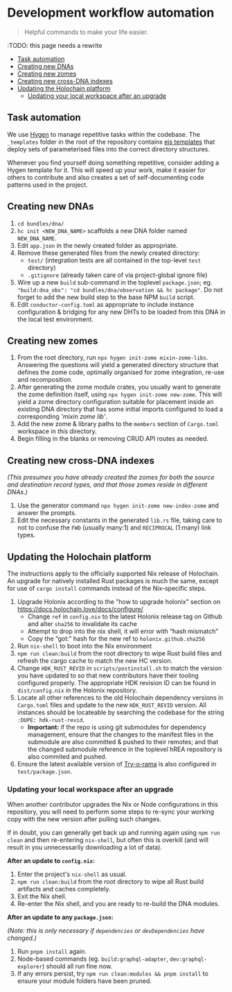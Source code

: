 # Development workflow automation

> Helpful commands to make your life easier.

:TODO: this page needs a rewrite

<!-- MarkdownTOC -->

- [Task automation](#task-automation)
- [Creating new DNAs](#creating-new-dnas)
- [Creating new zomes](#creating-new-zomes)
- [Creating new cross-DNA indexes](#creating-new-cross-dna-indexes)
- [Updating the Holochain platform](#updating-the-holochain-platform)
	- [Updating your local workspace after an upgrade](#updating-your-local-workspace-after-an-upgrade)

<!-- /MarkdownTOC -->


## Task automation

We use [Hygen](https://www.hygen.io/) to manage repetitive tasks within the codebase. The `_templates` folder in the root of the repository contains [ejs templates](https://github.com/mde/ejs) that deploy sets of parameterised files into the correct directory structures.

Whenever you find yourself doing something repetitive, consider adding a Hygen template for it. This will speed up your work, make it easier for others to contribute and also creates a set of self-documenting code patterns used in the project.



## Creating new DNAs

1. `cd bundles/dna/`
2. `hc init <NEW_DNA_NAME>` scaffolds a new DNA folder named `NEW_DNA_NAME`.
3. Edit `app.json` in the newly created folder as appropriate.
4. Remove these generated files from the newly created directory:
	- `test/` (integration tests are all contained in the top-level `test` directory)
	- `.gitignore` (already taken care of via project-global ignore file)
5. Wire up a new `build` sub-command in the toplevel `package.json`; eg. `"build:dna_obs": "cd bundles/dna/observation && hc package"`. Do not forget to add the new build step to the base NPM `build` script.
6. Edit `conductor-config.toml` as appropriate to include instance configuration & bridging for any new DHTs to be loaded from this DNA in the local test environment.


## Creating new zomes

1. From the root directory, run `npx hygen init-zome mixin-zome-libs`. Answering the questions will yield a generated directory structure that defines the zome code, optimally organised for zome integration, re-use and recomposition.
2. After generating the zome module crates, you usually want to generate the zome definition itself, using `npx hygen init-zome new-zome`. This will yield a zome directory configuration suitable for placement inside an existing DNA directory that has some initial imports configured to load a corresponding *'mixin zome lib'*.
3. Add the new zome & library paths to the `members` section of `Cargo.toml` workspace in *this* directory.
4. Begin filling in the blanks or removing CRUD API routes as needed.


## Creating new cross-DNA indexes

*(This presumes you have already created the zomes for both the source and destination record types, and that those zomes reside in different DNAs.)*

1. Use the generator command `npx hygen init-zome new-index-zome` and answer the prompts.
2. Edit the necessary constants in the generated `lib.rs` file, taking care to not to confuse the `FWD` (usually many:1) and `RECIPROCAL` (1:many) link types.


## Updating the Holochain platform

The instructions apply to the officially supported Nix release of Holochain. An upgrade for natively installed Rust packages is much the same, except for use of `cargo install` commands instead of the Nix-specific steps.

1. Upgrade Holonix according to the "how to upgrade holonix" section on https://docs.holochain.love/docs/configure/
	- Change `ref` in `config.nix` to the latest Holonix release tag on Github and alter `sha256` to invalidate its cache
	- Attempt to drop into the nix shell, it will error with “hash mismatch”
	- Copy the “got:” hash for the new ref to `holonix.github.sha256`
2. Run `nix-shell` to boot into the Nix environment
3. `npm run clean:build` from the root directory to wipe Rust build files and refresh the cargo cache to match the new HC version.
4. Change `HDK_RUST_REVID` in `scripts/postinstall.sh` to match the version you have updated to so that new contributors have their tooling configured properly. The appropriate HDK revision ID can be found in `dist/config.nix` in the Holonix repository.
5. Locate all other references to the old Holochain dependency versions in `Cargo.toml` files and update to the new `HDK_RUST_REVID` version. All instances should be locateable by searching the codebase for the string `:DUPE: hdk-rust-revid`.
	- **Important:** if the repo is using git submodules for dependency management, ensure that the changes to the manifest files in the submodule are also committed & pushed to their remotes; and that the changed submodule reference in the toplevel hREA repository is also commited and pushed.
6. Ensure the latest available version of [Try-o-rama](https://www.npmjs.com/package/@holochain/try-o-rama) is also configured in `test/package.json`.


### Updating your local workspace after an upgrade

When another contributor upgrades the Nix or Node configurations in this repository, you will need to perform some steps to re-sync your working copy with the new version after pulling such changes.

If in doubt, you can generally get back up and running again using `npm run clean` and then re-entering `nix-shell`, but often this is overkill (and will result in you unnecessarily downloading a lot of data).

**After an update to `config.nix`:**

1. Enter the project's `nix-shell` as usual.
2. `npm run clean:build` from the root directory to wipe all Rust build artifacts and caches completely.
3. Exit the Nix shell.
4. Re-enter the Nix shell, and you are ready to re-build the DNA modules.

**After an update to any `package.json`:**

*(Note: this is only necessary if `dependencies` or `devDependencies` have changed.)*

1. Run `pnpm install` again.
2. Node-based commands (eg. `build:graphql-adapter`, `dev:graphql-explorer`) should all run fine now.
3. If any errors persist, try `npm run clean:modules && pnpm install` to ensure your module folders have been pruned.
